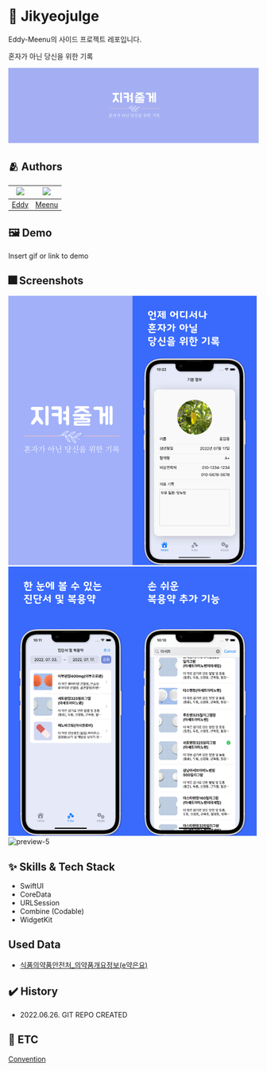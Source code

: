 # :iphone: Jikyeojulge
Eddy-Meenu의 사이드 프로젝트 레포입니다.

혼자가 아닌 당신을 위한 기록

![jikyeojulge-logo](./Docs/jikyeojulge-logo.png)

## :people_hugging: Authors

|<img src="https://github.com/JUNY0110.png">|<img src="https://github.com/taek0622.png">|
|:-:|:-:|
|[Eddy](https://www.github.com/JUNY0110)|[Meenu](https://github.com/taek0622)|


## :framed_picture: Demo

Insert gif or link to demo


## :fireworks: Screenshots

<img src="./Docs/preview-1.png" alt="App Screenshot" width="250" /><img src="./Docs/preview-2.png" alt="preview-2" width="250" /><img src="./Docs/preview-3.png" alt="preview-3" width="250" /><img src="./Docs/preview-4.png" alt="preview-4" width="250" /><img src="./Docs/preview-5.png" alt="preview-5" width="250" />

## :sparkles: Skills & Tech Stack

- SwiftUI
- CoreData
- URLSession
- Combine (Codable)
- WidgetKit

## Used Data

- [식품의약품안전처_의약품개요정보(e약은요)](https://www.data.go.kr/data/15075057/openapi.do)

## ✔️ History
- 2022.06.26. GIT REPO CREATED

## 🧩 ETC

[Convention](./Convention.md)

